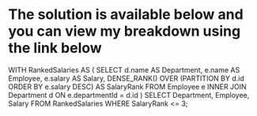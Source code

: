 # The solution is available below and you can view my breakdown using the link below


WITH RankedSalaries AS (
    SELECT
        d.name AS Department,
        e.name AS Employee,
        e.salary AS Salary,
        DENSE_RANK() OVER (PARTITION BY d.id ORDER BY e.salary DESC) AS SalaryRank
    FROM
        Employee e
        INNER JOIN Department d ON e.departmentId = d.id
)
SELECT
    Department, Employee, Salary
FROM
    RankedSalaries
WHERE
    SalaryRank <= 3; 

